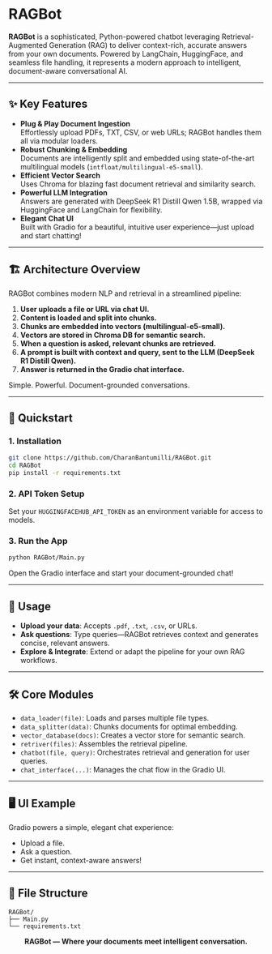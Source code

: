 # RAGBot

**RAGBot** is a sophisticated, Python-powered chatbot leveraging Retrieval-Augmented Generation (RAG) to deliver context-rich, accurate answers from your own documents. Powered by LangChain, HuggingFace, and seamless file handling, it represents a modern approach to intelligent, document-aware conversational AI.

---

## ✨ Key Features

- **Plug & Play Document Ingestion**  
  Effortlessly upload PDFs, TXT, CSV, or web URLs; RAGBot handles them all via modular loaders.
- **Robust Chunking & Embedding**  
  Documents are intelligently split and embedded using state-of-the-art multilingual models (`intfloat/multilingual-e5-small`).
- **Efficient Vector Search**  
  Uses Chroma for blazing fast document retrieval and similarity search.
- **Powerful LLM Integration**  
  Answers are generated with DeepSeek R1 Distill Qwen 1.5B, wrapped via HuggingFace and LangChain for flexibility.
- **Elegant Chat UI**  
  Built with Gradio for a beautiful, intuitive user experience—just upload and start chatting!

---

## 🏗️ Architecture Overview

RAGBot combines modern NLP and retrieval in a streamlined pipeline:

1. **User uploads a file or URL via chat UI.**
2. **Content is loaded and split into chunks.**
3. **Chunks are embedded into vectors (multilingual-e5-small).**
4. **Vectors are stored in Chroma DB for semantic search.**
5. **When a question is asked, relevant chunks are retrieved.**
6. **A prompt is built with context and query, sent to the LLM (DeepSeek R1 Distill Qwen).**
7. **Answer is returned in the Gradio chat interface.**

Simple. Powerful. Document-grounded conversations.

---

## 🚀 Quickstart

### **1. Installation**

```bash
git clone https://github.com/CharanBantumilli/RAGBot.git
cd RAGBot
pip install -r requirements.txt
```

### **2. API Token Setup**
Set your `HUGGINGFACEHUB_API_TOKEN` as an environment variable for access to models.

### **3. Run the App**

```bash
python RAGBot/Main.py
```
Open the Gradio interface and start your document-grounded chat!

---

## 🧩 Usage

- **Upload your data**: Accepts `.pdf`, `.txt`, `.csv`, or URLs.
- **Ask questions**: Type queries—RAGBot retrieves context and generates concise, relevant answers.
- **Explore & Integrate**: Extend or adapt the pipeline for your own RAG workflows.

---

## 🛠️ Core Modules

- `data_loader(file)`: Loads and parses multiple file types.
- `data_splitter(data)`: Chunks documents for optimal embedding.
- `vector_database(docs)`: Creates a vector store for semantic search.
- `retriver(files)`: Assembles the retrieval pipeline.
- `chatbot(file, query)`: Orchestrates retrieval and generation for user queries.
- `chat_interface(...)`: Manages the chat flow in the Gradio UI.

---

## 🖥️ UI Example

Gradio powers a simple, elegant chat experience:
- Upload a file.
- Ask a question.
- Get instant, context-aware answers!

---

## 📂 File Structure

```
RAGBot/
├── Main.py
└── requirements.txt
```

<p align="center">
  <b>RAGBot &mdash; Where your documents meet intelligent conversation.</b>
</p>
